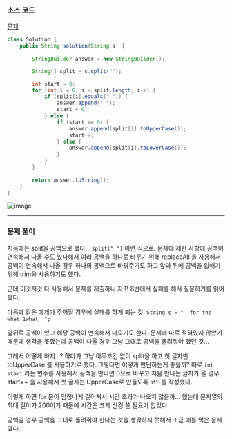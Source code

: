 ### 소스 코드

[문제](https://school.programmers.co.kr/learn/courses/30/lessons/12951)

```java
class Solution {
    public String solution(String s) {
        
        StringBuilder answer = new StringBuilder();

        String[] split = s.split("");

        int start = 0;
        for (int i = 0; i < split.length; i++) {
            if (split[i].equals(" ")) {
                answer.append(" ");
                start = 0;
            } else {
                if (start == 0) {
                    answer.append(split[i].toUpperCase());
                    start++;
                } else {
                    answer.append(split[i].toLowerCase());
                }
            }
        }
        
        return answer.toString();
    }
}
```

![image](https://github.com/Drum-J/algorithm/assets/102205699/aa21484b-2508-4f3d-b56c-acb39b823cd3)

---

### 문제 풀이

처음에는 split을 공백으로 했다. `.split(" ")` 이런 식으로. 문제에 제한 사항에 공백이 연속해서 나올 수도 있다해서 여러 공백을 하나로 바꾸기 위해 replaceAll 을 사용해서 공백이 연속해서 나올 경우 하나의 공백으로 바꿔주기도 하고 앞과 뒤에 공백을 없애기 위해
trim을 사용하기도 했다.

근데 이것저것 다 사용해서 문제를 제출하니 자꾸 8번에서 실패를 해서 질문하기를 읽어봤다.

다음과 같은 예제가 주어질 경우에 실패를 하게 되는 것! `String s = "  for the what 1what  ";`

앞뒤로 공백이 있고 해당 공백이 연속해서 나오기도 한다. 문제에 따로 적혀있지 않았기 때문에 생각을 못했는데 공백이 나올 경우 그냥 그대로 공백을 돌려줘야 했던 것...

그래서 어떻게 하지...? 하다가 그냥 아무조건 없이 split을 하고 첫 글자만 toUpperCase 를 사용하기로 했다. 그렇다면 어떻게 판단하는게 좋을까? 따로 `int start` 라는 변수를 사용해서 공백을 만나면 0으로 바꾸고 처음 만나는 글자가 올 경우 start++ 을 사용해서 첫 글자는 UpperCase로 만들도록 코드를 작성했다.

이렇게 하면 for 문이 엄청나게 길어져서 시간 초과가 나오지 않을까... 했는데 문자열의 최대 길이가 200이기 때문에 시간은 크게 신경 쓸 필요가 없었다.

공백일 경우 공백을 그대로 돌려줘야 한다는 것을 생각하지 못해서 조금 애를 먹은 문제였다.
